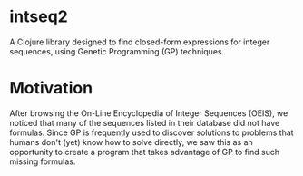 # intseq2
A Clojure library designed to find closed-form expressions for integer sequences, using Genetic Programming (GP) techniques.
# Motivation
After browsing the On-Line Encyclopedia of Integer Sequences (OEIS), we noticed that many of the sequences listed in their database did not have formulas. Since GP is frequently used to discover solutions to problems that humans don't (yet) know how to solve directly, we saw this as an opportunity to create a program that takes advantage of GP to find such missing formulas.
